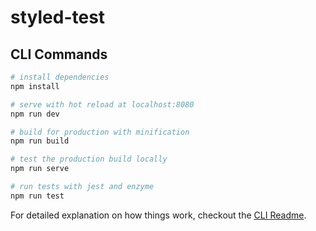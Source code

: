 # styled-test

## CLI Commands

``` bash
# install dependencies
npm install

# serve with hot reload at localhost:8080
npm run dev

# build for production with minification
npm run build

# test the production build locally
npm run serve

# run tests with jest and enzyme
npm run test
```

For detailed explanation on how things work, checkout the [CLI Readme](https://github.com/developit/preact-cli/blob/master/README.md).
